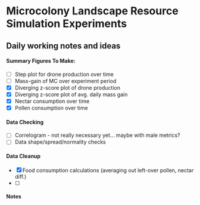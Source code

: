 # Microcolony Landscape Resource Simulation Experiments
## Daily working notes and ideas

#### Summary Figures To Make: 
- [ ] Step plot for drone production over time
- [ ] Mass-gain of MC over experiment period
- [x] Diverging z-score plot of drone production
- [x] Diverging z-score plot of avg. daily mass gain
- [x] Nectar consumption over time
- [x] Pollen consumption over time

#### Data Checking
- [ ] Correlogram - not really necessary yet... maybe with male metrics?
- [ ] Data shape/spread/normality checks 

#### Data Cleanup
- [x] Food consumption calculations (averaging out left-over pollen, nectar diff.)
- [ ] 

#### Notes

